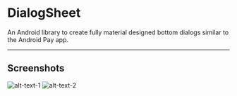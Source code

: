 # DialogSheet
An Android library to create fully material designed bottom dialogs similar to the Android Pay app.

---

## Screenshots
![alt-text-1](https://raw.githubusercontent.com/marcoscgdev/DialogSheet/master/screenshots/1.png "Screenshot 1") ![alt-text-2](https://raw.githubusercontent.com/marcoscgdev/DialogSheet/master/screenshots/1.png2 "Screenshot 2")
